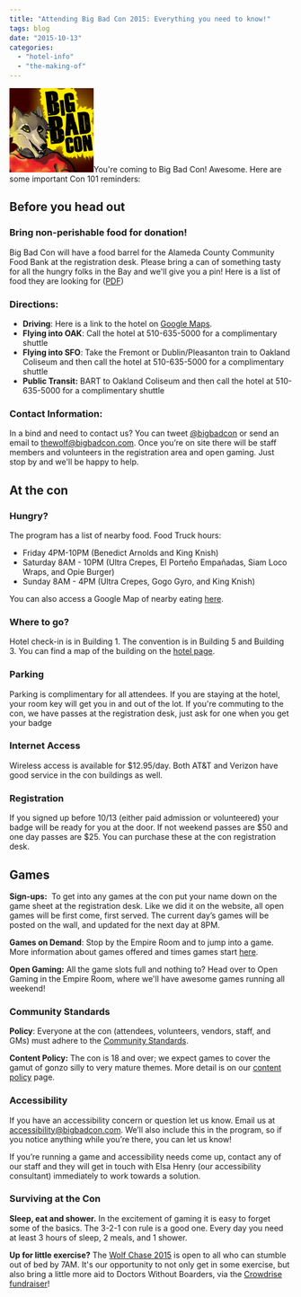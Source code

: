 ```yaml
---
title: "Attending Big Bad Con 2015: Everything you need to know!"
tags: blog
date: "2015-10-13"
categories: 
  - "hotel-info"
  - "the-making-of"
---
```


[![extra-life-logo](/images/extra-life-logo.jpg)](http://www.bigbadcon.com/wp-content/uploads/2014/10/extra-life-logo.jpg)You're coming to Big Bad Con! Awesome. Here are some important Con 101 reminders:

## Before you head out

### **Bring non-perishable food for donation!**

Big Bad Con will have a food barrel for the Alameda County Community Food Bank at the registration desk. Please bring a can of something tasty for all the hungry folks in the Bay and we'll give you a pin! Here is a list of food they are looking for ([PDF](http://www.accfb.org/wordpress/wp-content/uploads/2013/05/food_shopping_list.pdf))

### **Directions:**

- **Driving**: Here is a link to the hotel on [Google Maps](http://maps.google.com/maps?q=Hilton+Oakland+Airport,+1+Hegenberger+Road,+Oakland,+CA+94621&daddr=1+Hegenberger+Road,+Oakland,+CA+94621+%28Hilton+Oakland+Airport%29&hl=en&ll=37.72801,-122.201121&spn=0.011235,0.025771&sll=37.728214,-122.201115&sspn=0.01765,0.032015&gl=us&view=map&geocode=CQ5JsyxwchLfFWqvPwId8Fi3-CEw_bYY-9xkag&t=h&z=16&vpsrc=0).
- **Flying into OAK**: Call the hotel at 510-635-5000 for a complimentary shuttle
- **Flying into SFO**: Take the Fremont or Dublin/Pleasanton train to Oakland Coliseum and then call the hotel at 510-635-5000 for a complimentary shuttle
- **Public Transit:** BART to Oakland Coliseum and then call the hotel at 510-635-5000 for a complimentary shuttle

### **Contact Information**:

In a bind and need to contact us? You can tweet [@bigbadcon](https://twitter.com/bigbadcon) or send an email to thewolf@bigbadcon.com. Once you’re on site there will be staff members and volunteers in the registration area and open gaming. Just stop by and we'll be happy to help.

## At the con

### **Hungry?**

The program has a list of nearby food. Food Truck hours:

- Friday 4PM-10PM (Benedict Arnolds and King Knish)
- Saturday 8AM - 10PM (Ultra Crepes, El Porteño Empañadas, Siam Loco Wraps, and Opie Burger)
- Sunday 8AM - 4PM (Ultra Crepes, Gogo Gyro, and King Knish)

You can also access a Google Map of nearby eating [here](http://maps.google.com/maps/ms?ie=UTF&msa=0&msid=104218137553804756482.00048fc4c035ce545b774).

### **Where to go?**

Hotel check-in is in Building 1. The convention is in Building 5 and Building 3. You can find a map of the building on the [hotel page](http://www.bigbadcon.com/?page_id=192 "Hotel").

### **Parking**

Parking is complimentary for all attendees. If you are staying at the hotel, your room key will get you in and out of the lot. If you're commuting to the con, we have passes at the registration desk, just ask for one when you get your badge

### **Internet Access**

Wireless access is available for $12.95/day. Both AT&T and Verizon have good service in the con buildings as well.

### **Registration**

If you signed up before 10/13 (either paid admission or volunteered) your badge will be ready for you at the door. If not weekend passes are $50 and one day passes are $25. You can purchase these at the con registration desk.

## Games

**Sign-ups:**  To get into any games at the con put your name down on the game sheet at the registration desk. Like we did it on the website, all open games will be first come, first served. The current day’s games will be posted on the wall, and updated for the next day at 8PM.

**Games on Demand**: Stop by the Empire Room and to jump into a game. More information about games offered and times games start [here](http://www.bigbadcon.com/games-on-demand-2015/).

**Open Gaming:** All the game slots full and nothing to? Head over to Open Gaming in the Empire Room, where we'll have awesome games running all weekend!

### Community Standards

**Policy**: Everyone at the con (attendees, volunteers, vendors, staff, and GMs) must adhere to the [Community Standards](http://www.bigbadcon.com/community-standards/).

**Content Policy:** The con is 18 and over; we expect games to cover the gamut of gonzo silly to very mature themes. More detail is on our [content policy](http://www.bigbadcon.com/?p=294 "Big Bad Con Content Standards") page.

### Accessibility

If you have an accessibility concern or question let us know. Email us at [accessibility@bigbadcon.com](mailto:accessibility@bigbadcon.com). We’ll also include this in the program, so if you notice anything while you’re there, you can let us know!

If you’re running a game and accessibility needs come up, contact any of our staff and they will get in touch with Elsa Henry (our accessibility consultant) immediately to work towards a solution.

### Surviving at the Con

**Sleep, eat and shower.** In the excitement of gaming it is easy to forget some of the basics. The 3-2-1 con rule is a good one. Every day you need at least 3 hours of sleep, 2 meals, and 1 shower.

**Up for little exercise?** The [Wolf Chase 2015](http://www.bigbadcon.com/events/wolf-chase-2015/) is open to all who can stumble out of bed by 7AM. It's our opportunity to not only get in some exercise, but also bring a little more aid to Doctors Without Boarders, via the [Crowdrise fundraiser](https://www.crowdrise.com/wolfchase2015)!
